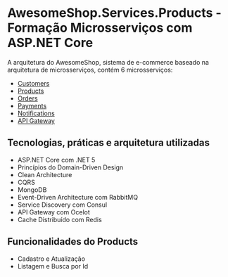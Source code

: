 # AwesomeShop.Services.Products - Formação Microsserviços com ASP.NET Core

A arquitetura do AwesomeShop, sistema de e-commerce baseado na arquitetura de microsserviços, contém 6 microsserviços:
- [Customers](https://github.com/EzequielRT/AwesomeShop/tree/main/AwesomeShop.Services.Customers)
- [Products](https://github.com/EzequielRT/AwesomeShop/tree/main/AwesomeShop.Services.Products) 
- [Orders](https://github.com/EzequielRT/AwesomeShop/tree/main/AwesomeShop.Services.Orders)
- [Payments](https://github.com/EzequielRT/AwesomeShop/tree/main/AwesomeShop.Services.Payments)
- [Notifications](https://github.com/EzequielRT/AwesomeShop/tree/main/AwesomeShop.Services.Notifications)
- [API Gateway](https://github.com/EzequielRT/AwesomeShop/tree/main/AwesomeShop.Services.ApiGateway)

## Tecnologias, práticas e arquitetura utilizadas
- ASP.NET Core com .NET 5
- Princípios do Domain-Driven Design
- Clean Architecture
- CQRS
- MongoDB
- Event-Driven Architecture com RabbitMQ
- Service Discovery com Consul
- API Gateway com Ocelot
- Cache Distribuído com Redis

## Funcionalidades do Products
- Cadastro e Atualização
- Listagem e Busca por Id
